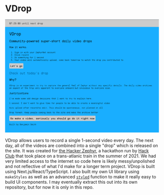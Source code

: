 # VDrop

![Screenshot of index page](screenshot.png)

VDrop allows users to record a single 1-second video every day. The next day, all of the videos are combined into a single "drop" which is released on the site. It was created for [the Hacker Zephyr](https://zephyr.hackclub.com/), a hackathon run by [Hack Club](https://hackclub.com/) that took place on a trans-atlanic train in the summer of 2021. We had very limited access to the internet so code here is likely messy/unpolished and not reflective of what I'd make for a longer term project.  VDrop is built using Next.js/React/TypeScript. I also built my own UI library using `makeStyles` as well as an advanced [`styled`](/src/ui/theme.tsx) function to make it really easy to build UI components. I may eventually extract this out into its own repository, but for now it is only in this repo.
